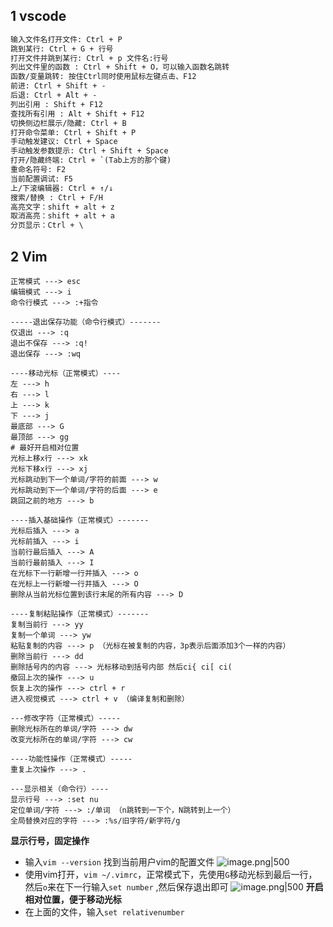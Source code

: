 ## 1 vscode

```txt
输入文件名打开文件: Ctrl + P
跳到某行: Ctrl + G + 行号
打开文件并跳到某行: Ctrl + p 文件名:行号
列出文件里的函数 : Ctrl + Shift + O，可以输入函数名跳转
函数/变量跳转: 按住Ctrl同时使用鼠标左键点击、F12
前进: Ctrl + Shift + -
后退: Ctrl + Alt + -
列出引用 : Shift + F12
查找所有引用 : Alt + Shift + F12
切换侧边栏展示/隐藏: Ctrl + B
打开命令菜单: Ctrl + Shift + P
手动触发建议: Ctrl + Space
手动触发参数提示: Ctrl + Shift + Space
打开/隐藏终端: Ctrl + `(Tab上方的那个键)
重命名符号: F2
当前配置调试: F5
上/下滚编辑器: Ctrl + ↑/↓
搜索/替换 : Ctrl + F/H
高亮文字：shift + alt + z
取消高亮：shift + alt + a
分页显示：Ctrl + \
```

## 2 Vim

```shell
正常模式 ---> esc
编辑模式 ---> i
命令行模式 ---> :+指令

-----退出保存功能（命令行模式）-------
仅退出 ---> :q
退出不保存 ---> :q!
退出保存 ---> :wq

----移动光标（正常模式）----
左 ---> h
右 ---> l
上 ---> k
下 ---> j
最底部 ---> G
最顶部 ---> gg
# 最好开启相对位置
光标上移x行 ---> xk
光标下移x行 ---> xj
光标跳动到下一个单词/字符的前面 ---> w
光标跳动到下一个单词/字符的后面 ---> e
跳回之前的地方 ---> b

----插入基础操作（正常模式）-------
光标后插入 ---> a
光标前插入 ---> i
当前行最后插入 ---> A
当前行最前插入 ---> I
在光标下一行新增一行并插入 ---> o
在光标上一行新增一行并插入 ---> O
删除从当前光标位置到该行末尾的所有内容 ---> D

----复制粘贴操作（正常模式）-------
复制当前行 ---> yy
复制一个单词 ---> yw
粘贴复制的内容 ---> p （光标在被复制的内容，3p表示后面添加3个一样的内容）
删除当前行 ---> dd
删除括号内的内容 ---> 光标移动到括号内部 然后ci{ ci[ ci(
撤回上次的操作 ---> u
恢复上次的操作 ---> ctrl + r
进入视觉模式 ---> ctrl + v （编译复制和删除）

---修改字符（正常模式）-----
删除光标所在的单词/字符 ---> dw
改变光标所在的单词/字符 ---> cw

----功能性操作（正常模式）-----
重复上次操作 ---> .

---显示相关（命令行）----
显示行号 ---> :set nu
定位单词/字符 ---> :/单词 （n跳转到一下个，N跳转到上一个）
全局替换对应的字符 ---> :%s/旧字符/新字符/g
```

**显示行号，固定操作**
- 输入`vim --version` 找到当前用户vim的配置文件 ![image.png|500](https://my-obsidian-image.oss-cn-guangzhou.aliyuncs.com/2025/05/1969ec9d906fd568a5cd6bde96016457.png)
- 使用vim打开，`vim ~/.vimrc`，正常模式下，先使用`G`移动光标到最后一行，然后`o`来在下一行输入`set number` ,然后保存退出即可 ![image.png|500](https://my-obsidian-image.oss-cn-guangzhou.aliyuncs.com/2025/05/c0c6ba1155c8064ea589ad71268c8bab.png)
**开启相对位置，便于移动光标**
- 在上面的文件，输入`set relativenumber`

  
